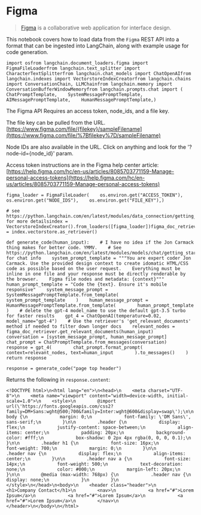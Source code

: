 Figma
=====

> [Figma](https://www.figma.com/) is a collaborative web application for interface design.

This notebook covers how to load data from the `Figma` REST API into a format that can be ingested into LangChain, along with example usage for code generation.

    import osfrom langchain.document_loaders.figma import FigmaFileLoaderfrom langchain.text_splitter import CharacterTextSplitterfrom langchain.chat_models import ChatOpenAIfrom langchain.indexes import VectorstoreIndexCreatorfrom langchain.chains import ConversationChain, LLMChainfrom langchain.memory import ConversationBufferWindowMemoryfrom langchain.prompts.chat import (    ChatPromptTemplate,    SystemMessagePromptTemplate,    AIMessagePromptTemplate,    HumanMessagePromptTemplate,)

The Figma API Requires an access token, node\_ids, and a file key.

The file key can be pulled from the URL. [https://www.figma.com/file/{filekey}/sampleFilename](https://www.figma.com/file/%7Bfilekey%7D/sampleFilename)

Node IDs are also available in the URL. Click on anything and look for the '?node-id={node\_id}' param.

Access token instructions are in the Figma help center article: [https://help.figma.com/hc/en-us/articles/8085703771159-Manage-personal-access-tokens](https://help.figma.com/hc/en-us/articles/8085703771159-Manage-personal-access-tokens)

    figma_loader = FigmaFileLoader(    os.environ.get("ACCESS_TOKEN"),    os.environ.get("NODE_IDS"),    os.environ.get("FILE_KEY"),)

    # see https://python.langchain.com/en/latest/modules/data_connection/getting_started.html for more detailsindex = VectorstoreIndexCreator().from_loaders([figma_loader])figma_doc_retriever = index.vectorstore.as_retriever()

    def generate_code(human_input):    # I have no idea if the Jon Carmack thing makes for better code. YMMV.    # See https://python.langchain.com/en/latest/modules/models/chat/getting_started.html for chat info    system_prompt_template = """You are expert coder Jon Carmack. Use the provided design context to create idomatic HTML/CSS code as possible based on the user request.    Everything must be inline in one file and your response must be directly renderable by the browser.    Figma file nodes and metadata: {context}"""    human_prompt_template = "Code the {text}. Ensure it's mobile responsive"    system_message_prompt = SystemMessagePromptTemplate.from_template(        system_prompt_template    )    human_message_prompt = HumanMessagePromptTemplate.from_template(        human_prompt_template    )    # delete the gpt-4 model_name to use the default gpt-3.5 turbo for faster results    gpt_4 = ChatOpenAI(temperature=0.02, model_name="gpt-4")    # Use the retriever's 'get_relevant_documents' method if needed to filter down longer docs    relevant_nodes = figma_doc_retriever.get_relevant_documents(human_input)    conversation = [system_message_prompt, human_message_prompt]    chat_prompt = ChatPromptTemplate.from_messages(conversation)    response = gpt_4(        chat_prompt.format_prompt(            context=relevant_nodes, text=human_input        ).to_messages()    )    return response

    response = generate_code("page top header")

Returns the following in `response.content`:

    <!DOCTYPE html>\n<html lang="en">\n<head>\n    <meta charset="UTF-8">\n    <meta name="viewport" content="width=device-width, initial-scale=1.0">\n    <style>\n        @import url(\'https://fonts.googleapis.com/css2?family=DM+Sans:wght@500;700&family=Inter:wght@600&display=swap\');\n\n        body {\n            margin: 0;\n            font-family: \'DM Sans\', sans-serif;\n        }\n\n        .header {\n            display: flex;\n            justify-content: space-between;\n            align-items: center;\n            padding: 20px;\n            background-color: #fff;\n            box-shadow: 0 2px 4px rgba(0, 0, 0, 0.1);\n        }\n\n        .header h1 {\n            font-size: 16px;\n            font-weight: 700;\n            margin: 0;\n        }\n\n        .header nav {\n            display: flex;\n            align-items: center;\n        }\n\n        .header nav a {\n            font-size: 14px;\n            font-weight: 500;\n            text-decoration: none;\n            color: #000;\n            margin-left: 20px;\n        }\n\n        @media (max-width: 768px) {\n            .header nav {\n                display: none;\n            }\n        }\n    </style>\n</head>\n<body>\n    <header class="header">\n        <h1>Company Contact</h1>\n        <nav>\n            <a href="#">Lorem Ipsum</a>\n            <a href="#">Lorem Ipsum</a>\n            <a href="#">Lorem Ipsum</a>\n        </nav>\n    </header>\n</body>\n</html>